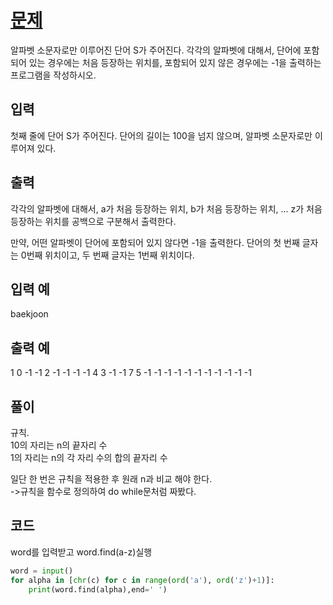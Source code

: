 # [문제](https://www.acmicpc.net/problem/10809)  
알파벳 소문자로만 이루어진 단어 S가 주어진다. 각각의 알파벳에 대해서, 단어에 포함되어 있는 경우에는 처음 등장하는 위치를, 포함되어 있지 않은 경우에는 -1을 출력하는 프로그램을 작성하시오.

## 입력  
첫째 줄에 단어 S가 주어진다. 단어의 길이는 100을 넘지 않으며, 알파벳 소문자로만 이루어져 있다.


## 출력  
각각의 알파벳에 대해서, a가 처음 등장하는 위치, b가 처음 등장하는 위치, ... z가 처음 등장하는 위치를 공백으로 구분해서 출력한다.

만약, 어떤 알파벳이 단어에 포함되어 있지 않다면 -1을 출력한다. 단어의 첫 번째 글자는 0번째 위치이고, 두 번째 글자는 1번째 위치이다.
## 입력 예  
baekjoon
## 출력 예  
1 0 -1 -1 2 -1 -1 -1 -1 4 3 -1 -1 7 5 -1 -1 -1 -1 -1 -1 -1 -1 -1 -1 -1

## 풀이  
규칙.  
10의 자리는 n의 끝자리 수  
1의 자리는 n의 각 자리 수의 합의 끝자리 수

일단 한 번은 규칙을 적용한 후 원래 n과 비교 해야 한다.  
->규칙을 함수로 정의하여 do while문처럼 짜봤다.
## 코드  
word를 입력받고 word.find(a-z)실행

```python
word = input()
for alpha in [chr(c) for c in range(ord('a'), ord('z')+1)]:
    print(word.find(alpha),end=' ')
```

